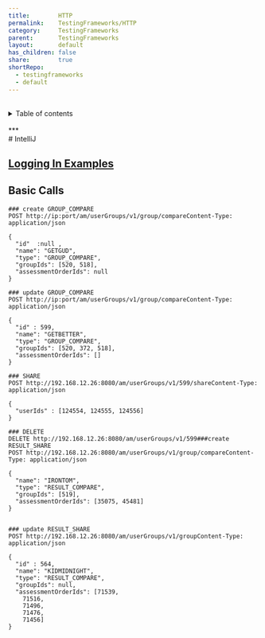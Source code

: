 ```yaml
---
title:        HTTP
permalink:    TestingFrameworks/HTTP
category:     TestingFrameworks
parent:       TestingFrameworks
layout:       default
has_children: false
share:        true
shortRepo:
  - testingframeworks
  - default
---
```


<br/>
<details markdown="block">
<summary>
Table of contents
</summary>
{: .text-delta }
1. TOC
{:toc}
</details>
<br/>
***
<br/>
# IntelliJ

## [Logging In Examples](https://gist.github.com/14paxton/decd67f8b59069f9505ba9ba0210d0ee)

## Basic Calls

```HTTP
### create GROUP_COMPARE
POST http://ip:port/am/userGroups/v1/group/compareContent-Type: application/json

{
  "id"  :null ,
  "name": "GETGUD",
  "type": "GROUP_COMPARE",
  "groupIds": [520, 518],
  "assessmentOrderIds": null
}

### update GROUP_COMPARE
POST http://ip:port/am/userGroups/v1/group/compareContent-Type: application/json

{
  "id" : 599,
  "name": "GETBETTER",
  "type": "GROUP_COMPARE",
  "groupIds": [520, 372, 518],
  "assessmentOrderIds": []
}

### SHARE
POST http://192.168.12.26:8080/am/userGroups/v1/599/shareContent-Type: application/json

{
  "userIds" : [124554, 124555, 124556]
}

### DELETE
DELETE http://192.168.12.26:8080/am/userGroups/v1/599###create RESULT_SHARE
POST http://192.168.12.26:8080/am/userGroups/v1/group/compareContent-Type: application/json

{
  "name": "IRONTOM",
  "type": "RESULT_COMPARE",
  "groupIds": [519],
  "assessmentOrderIds": [35075, 45481]
}


### update RESULT_SHARE
POST http://192.168.12.26:8080/am/userGroups/v1/groupContent-Type: application/json

{
  "id" : 564,
  "name": "KIDMIDNIGHT",
  "type": "RESULT_COMPARE",
  "groupIds": null,
  "assessmentOrderIds": [71539,
    71516,
    71496,
    71476,
    71456]
}
```